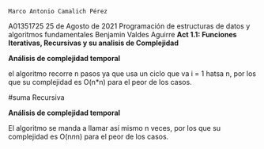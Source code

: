 
	Marco Antonio Camalich Pérez
  A01351725
  25 de Agosto de 2021
  Programación de estructuras de datos y algoritmos fundamentales
  Benjamin Valdes Aguirre
  **Act 1.1: Funciones Iterativas, Recursivas y su analisis de Complejidad**
   
**Análisis de complejidad temporal**

el algoritmo recorre n pasos ya que usa un ciclo que va i = 1 hatsa n, por los que su complejidad es O(n*n) para el peor de los casos.

#suma Recursiva

**Análisis de complejidad temporal**

El algoritmo se manda a llamar así mismo n veces, por los que su complejidad es O(n*n*n) para el peor de los casos.
